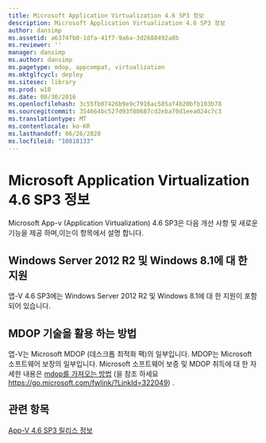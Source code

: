 ```yaml
---
title: Microsoft Application Virtualization 4.6 SP3 정보
description: Microsoft Application Virtualization 4.6 SP3 정보
author: dansimp
ms.assetid: a6374fb0-1dfa-41f7-9a6a-3d2688492a8b
ms.reviewer: ''
manager: dansimp
ms.author: dansimp
ms.pagetype: mdop, appcompat, virtualization
ms.mktglfcycl: deploy
ms.sitesec: library
ms.prod: w10
ms.date: 08/30/2016
ms.openlocfilehash: 3c55fb07426b9e9c7916ac585af4b20bfb103b78
ms.sourcegitcommit: 354664bc527d93f80687cd2eba70d1eea024c7c3
ms.translationtype: MT
ms.contentlocale: ko-KR
ms.lasthandoff: 06/26/2020
ms.locfileid: "10818133"
---
```

# Microsoft Application Virtualization 4.6 SP3 정보


Microsoft App-v (Application Virtualization) 4.6 SP3은 다음 개선 사항 및 새로운 기능을 제공 하며,이는이 항목에서 설명 합니다.

## Windows Server 2012 R2 및 Windows 8.1에 대 한 지원


앱-V 4.6 SP3에는 Windows Server 2012 R2 및 Windows 8.1에 대 한 지원이 포함 되어 있습니다.

## MDOP 기술을 활용 하는 방법


앱-V는 Microsoft MDOP (데스크톱 최적화 팩)의 일부입니다. MDOP는 Microsoft 소프트웨어 보장의 일부입니다. Microsoft 소프트웨어 보증 및 MDOP 취득에 대 한 자세한 내용은 [mdop를 가져오는 방법](https://go.microsoft.com/fwlink/?LinkId=322049) (을 참조 하세요 https://go.microsoft.com/fwlink/?LinkId=322049) .

## 관련 항목


[App-V 4.6 SP3 릴리스 정보](app-v-46-sp3-release-notes.md)

 

 





